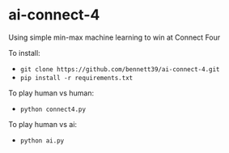 # ai-connect-4
Using simple min-max machine learning to win at Connect Four

To install:
- `git clone https://github.com/bennett39/ai-connect-4.git`
- `pip install -r requirements.txt`

To play human vs human:
- `python connect4.py`

To play human vs ai:
- `python ai.py`
